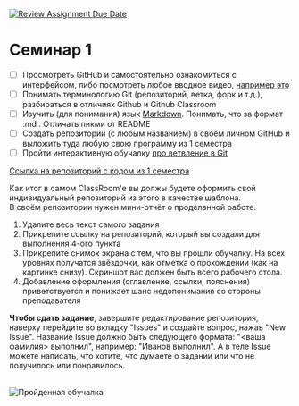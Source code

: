 [![Review Assignment Due Date](https://classroom.github.com/assets/deadline-readme-button-22041afd0340ce965d47ae6ef1cefeee28c7c493a6346c4f15d667ab976d596c.svg)](https://classroom.github.com/a/I8-8IFxo)
# Семинар 1

- [ ] Просмотреть GitHub и самостоятельно ознакомиться с интерфейсом, либо посмотреть любое вводное видео,  [например это](https://vkvideo.ru/video288422991_456239059)
- [ ] Понимать терминологию Git (репозиторий, ветка, форк и т.д.), разбираться в отличиях Github и Github Classroom
- [ ] Изучить (для понимания) язык [Markdown](https://github.com/sandino/Markdown-Cheatsheet). Понимать, что за формат .md . Отличать пикми от README
- [ ] Создать репозиторий (с любым названием) в своём личном GitHub и выложить туда любую свою программу из 1 семестра
- [ ] Пройти интерактивную обучалку [про ветвление в Git](https://learngitbranching.js.org/?locale=ru_RU)

[Ссылка на репозиторий с кодом из 1 семестра](https://github.com/Piotr2006/-1-)

Как итог в самом ClassRoom'e вы должы будете оформить свой индивидуальный репозиторий из этого в качестве шаблона.</br>
В своём репозитории нужен мини-отчёт о проделанной работе.</br>
1) Удалите весь текст самого задания
2) Прикрепите ссылку на репозиторий, который вы создали для выполнения 4-ого пункта
3) Прикрепите снимок экрана с тем, что вы прошли обучалку. На всех уровнях получатся звёздочки, как отметка о прохождении (как на картинке снизу). Скриншот вас должен быть всего рабочего стола.
4) Добавление оформления (оглавление, ссылки, пояснения) приветствуется и понижает шанс недопонимания со стороны преподавателя

**Чтобы сдать задание**, завершите редактирование репозитория, наверху перейдите во вкладку "Issues" и создайте вопрос, нажав "New Issue".
Название Issue должно быть следующего формата: "<ваша фамилия> выполнил", например: "Иванов выполнил". А в теле Issue можете написать, что хотите, что думаете о задании или что не получилось или понравилось.

</br>![Пройденная обучалка](pic1.PNG)
